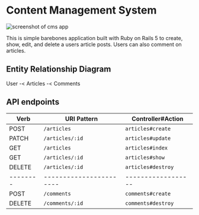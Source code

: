 # Content Management System


![screenshot of cms app](assets/images/screencapture-home-cms.jpg)

This is simple barebones application built with Ruby on Rails 5 to create, show, edit, and delete a users article posts. Users can also comment on articles.

## Entity Relationship Diagram

User -< Articles -< Comments

## API endpoints

| Verb   | URI Pattern            | Controller#Action  |
|--------|----------------------- |------------------  |
| POST   | `/articles`            | `articles#create`  |
| PATCH  | `/articles/:id`        | `articles#update`  |
| GET    | `/articles`            | `articles#index`   |
| GET    | `/articles/:id`        | `articles#show`    |
| DELETE | `/articles/:id`        | `articles#destroy` |
|--------|----------------------- |------------------  |
| POST   | `/comments`            | `comments#create`  |
| DELETE | `/comments/:id`        | `comments#destroy` |
